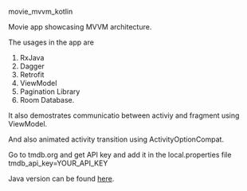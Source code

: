 movie_mvvm_kotlin

Movie app showcasing MVVM architecture.

The usages in the app are 
1. RxJava
2. Dagger
3. Retrofit
4. ViewModel
5. Pagination Library
6. Room Database.

It also demostrates communicatio between activiy and fragment using ViewModel.

And also animated activity transition using ActivityOptionCompat.

Go to tmdb.org and get API key and add it in the local.properties file
tmdb_api_key=YOUR_API_KEY

Java version can be found [here](https://github.com/rolandwu23/movie_mvvm.git). 
